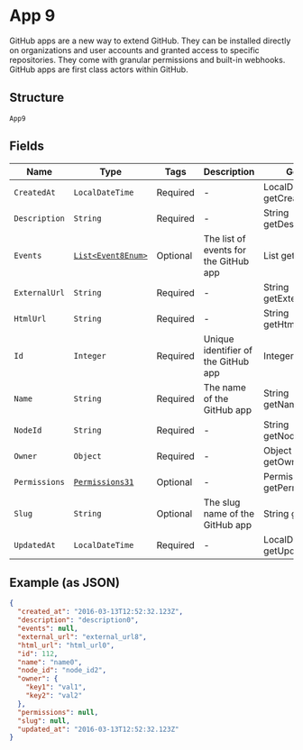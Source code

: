 
# App 9

GitHub apps are a new way to extend GitHub. They can be installed directly on organizations and user accounts and granted access to specific repositories. They come with granular permissions and built-in webhooks. GitHub apps are first class actors within GitHub.

## Structure

`App9`

## Fields

| Name | Type | Tags | Description | Getter | Setter |
|  --- | --- | --- | --- | --- | --- |
| `CreatedAt` | `LocalDateTime` | Required | - | LocalDateTime getCreatedAt() | setCreatedAt(LocalDateTime createdAt) |
| `Description` | `String` | Required | - | String getDescription() | setDescription(String description) |
| `Events` | [`List<Event8Enum>`](../../doc/models/event-8-enum.md) | Optional | The list of events for the GitHub app | List<Event8Enum> getEvents() | setEvents(List<Event8Enum> events) |
| `ExternalUrl` | `String` | Required | - | String getExternalUrl() | setExternalUrl(String externalUrl) |
| `HtmlUrl` | `String` | Required | - | String getHtmlUrl() | setHtmlUrl(String htmlUrl) |
| `Id` | `Integer` | Required | Unique identifier of the GitHub app | Integer getId() | setId(Integer id) |
| `Name` | `String` | Required | The name of the GitHub app | String getName() | setName(String name) |
| `NodeId` | `String` | Required | - | String getNodeId() | setNodeId(String nodeId) |
| `Owner` | `Object` | Required | - | Object getOwner() | setOwner(Object owner) |
| `Permissions` | [`Permissions31`](../../doc/models/permissions-31.md) | Optional | - | Permissions31 getPermissions() | setPermissions(Permissions31 permissions) |
| `Slug` | `String` | Optional | The slug name of the GitHub app | String getSlug() | setSlug(String slug) |
| `UpdatedAt` | `LocalDateTime` | Required | - | LocalDateTime getUpdatedAt() | setUpdatedAt(LocalDateTime updatedAt) |

## Example (as JSON)

```json
{
  "created_at": "2016-03-13T12:52:32.123Z",
  "description": "description0",
  "events": null,
  "external_url": "external_url8",
  "html_url": "html_url0",
  "id": 112,
  "name": "name0",
  "node_id": "node_id2",
  "owner": {
    "key1": "val1",
    "key2": "val2"
  },
  "permissions": null,
  "slug": null,
  "updated_at": "2016-03-13T12:52:32.123Z"
}
```

